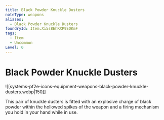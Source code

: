 ```yaml
---
title: Black Powder Knuckle Dusters
noteType: weapons
aliases:
  - Black Powder Knuckle Dusters
foundryId: Item.Xi5s8EhRXP9SOKmF
tags:
  - Item
  - Uncommon
Level: 0
---
```


# Black Powder Knuckle Dusters
![[systems-pf2e-icons-equipment-weapons-black-powder-knuckle-dusters.webp|150]]

This pair of knuckle dusters is fitted with an explosive charge of black powder within the hollowed spikes of the weapon and a firing mechanism you hold in your hand while in use.
